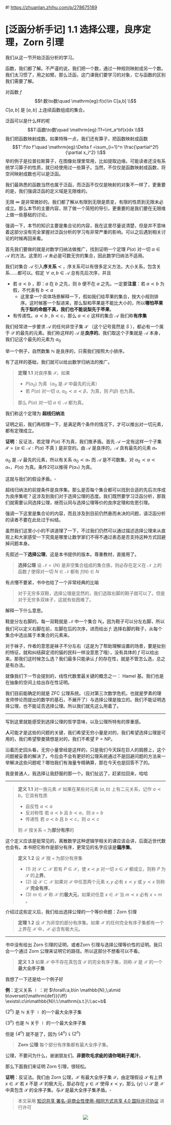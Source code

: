 #! https://zhuanlan.zhihu.com/p/278675189
# [泛函分析手记] 1.1 选择公理，良序定理，Zorn 引理

我们从这一节开始泛函分析的学习。

函数，我们都了解。不严谨的说，我们把一个数，通过一种规则映射成另一个数。我们太习惯了，用之如臂。那么泛函，这门课我们要学习的对象，它与函数的区别我们需要了解。

对函数 $f$
$$f:数\to数\quad \mathrm{eg}:f(x)\in C[a,b] \\$$
$C[a,b]$ 是 $[a,b]$ 上连续函数组成的集合。

泛函可以是什么样的呢
$$T:函数\to数\quad \mathrm{eg}:Tf=\int_a^bf(x)dx \\$$
我们把函数映射成数。如果特殊一点，我们还有算子，把函数映射成函数
$$T':f\to f'\quad \mathrm{eg}:\Delta f =\sum_{i=1}^n \frac{\partial^2f}{\partial x_i^2} \\$$
举的例子是拉普拉斯算子，在图像处理里常用，比如提取边缘。可能读者还没有系统学习算子的性质，就已经使用过一些算子。当然，不仅仅是函数映射成函数，将空间映射成数也可以是泛函。

我们最熟悉的函数当然也属于泛函，而泛函不仅仅是映射的对象不一样了，更重要的是，我们强调泛函的定义域是无限维的。

无限 $\infty$ 是非常微妙的。我们都了解从有限到无限是质变，有限的性质到无限未必成立。那么本节的主要内容，除了做一个简短的导引，更重要的是我们要在无限维上做一些基础的讨论。

强调一下，本节的知识主要是集合论的内容，我在这里尽量说清楚，但是并不意味着这部分没有完全掌握对泛函分析的学习有非常严重的影响。可以之后遇到相关讨论的时候再回来看。

首先我们要做的就是对数学归纳法做推广，找到证明一个定理 $P(\alpha)$ 对一切 $\alpha \in \mathscr{A}$ 的方法。这里的 $\mathscr{A}$ 未必是可数无穷的集合，因此数学归纳法不适用。

我们对集合 $\mathscr{A}$ 引入**序关系** $\prec$ ，序关系可以有很多定义方法，大小关系，包含关系……都可以。假定 $\forall \:a,b\in \mathscr{A}$ 总有先后次序，并且
- 若 $a\prec b$ ，即：$a$ 在 $b$ 之先，则 $b$ 便不在 $a$ 之先。一定要**注意**：若 $a\prec b$ 为假，不代表有 $b\prec a$
  - 这里拿一个具体场景解释一下，假如我们给苹果的集合，按大小规则排序。这时候塞一个梨进来，那么梨和苹果是不能比大小的，所以**哪怕苹果先于梨的命题不真，我们也不能说梨先于苹果**。
- 有传递性。$a\prec b\:,\:b\prec c$，那么 $a\prec c$
这样的集合 $\mathscr{A}$ 我们称**有序集**

我们经常进一步要求 $\mathscr{A}$ 的任何非空子集 $\mathscr{S}$ （这个记号竟然是 $S$ ），都必有一个属于 $\mathscr{S}$ 的最先的元素。我们称这样的 $\mathscr{A}$ 是**良序的**。我们取这个子集就是 $\mathscr{A}$ 本身，我们记这个最先的元素为 $\alpha_0$

举一个例子，自然数集 $\mathbb{N}$ 是良序的，只需我们按照大小排序。

有了这样的基础，我们就可以给出数学归纳法的推广。
> **定理 1.1** 对良序集 $\mathscr{S}$，如果  
> - $P(\alpha_0)$ 为真（$\alpha_0$ 是 $\mathscr{S}$ 中最先的元素）
> - 若 $P(\alpha)$ 对一切 $\alpha,\:\alpha_0\prec\alpha\prec\beta$，为真，则 $P(\beta)$ 也为真。  
> 
> 那么 $P(\alpha)$ 对一切 $\alpha\in\mathscr{A}$ 都为真。

我们称这个定理为 **超线归纳法**

证明之前，我们再梳理一下，是满足两个条件的情况下，才可以推出对一切元素，都有定理成立。

**证明**：反证法，若定理 $P(\alpha)$ 不为真，我们推矛盾。首先 $\mathscr{A}$ 一定有这样一个子集 $\mathscr{S}=\{\alpha\in\mathscr{A}:P(\alpha)$ 不真 $\}$ 是非空的。由 $\mathscr{A}$ 是良序的，$\mathscr{A}$ 具有最先的元素 $\alpha_*$ 

$\alpha_0$ 是 $\mathscr{A}$ 最先的元素，所以有关系 $\alpha_0\prec\alpha_*$ 而 $\mathscr{A}$ 是不可数集，对 $\alpha_0\prec\alpha\prec\alpha_*$，$P(\alpha)$ 为真。条件2可以推得 $P(\alpha_*)$ 为真。

这就与我们的假设矛盾。$\square$

超线归纳法的前提条件是良序集。那么是否每个集合都可以找到合适的先后次序成为良序集呢？这涉及到我们对于选择公理的态度。我们既然要学习泛函分析，那我们就需要认同选择公理，继而认同与选择公理等价的良序定理和佐恩引理。

强调一下这里是集合论的内容，而且涉及到目前仍然悬而未决的问题，请泛函分析的读者不要在此处过于纠结。

虽然我们这里小小的不讲道理了一下，不过我们仍然可以通过描述选择公理来从直观上和大家感受一下究竟是哪里让数学家们不得不通过表态是否支持这种方式回避掉问题本身。

先叙述一下**选择公理**，这是本书提供的版本。尊重教材，直接用了。
> **选择公理** 设 $\mathscr{N}=\{N\}$ 是非空集合组成的集合族，则必存在定义在 $\mathscr{N}$ 上的函数 $f$ 使得对一切 $N\in \mathscr{N}$ 都有 $f(N)\in N$

有点懵不要紧，书中也给了一个非常经典的比喻
> 对于无穷多双鞋，选择公理是显然的，我们选取右脚的鞋子就可以了。但是对于无穷多双袜子，这就有些困难了。

解释一下什么意思。

鞋是分左右脚的。每一双鞋就是 $\mathscr{N}$ 中一个集合 $N_i$，因为鞋子可以分左右脚，所以我们可以定义右脚在前，左脚在后的次序，进而给出 $f:$ 选择右脚的鞋子，从每个集合中选出属于本集合的元素来。

对于袜子，作者的意思是袜子不分左右（这是为了帮助理解设置的场景，要是扯别的特征，就和纠结薛定谔的猫的民科一样没意思了哦），没有具体的 $f$ 可以给出来。那我们这时候怎么选？我们最多只能承认 $f$ 的存在性，就是不管怎么选，总之是有办法。

就像我们下一节会提到的，线性代数里最关键的概念之一： $\mathrm{Hamel}$ 基。我们也是在抽象的空间上给出存在性证明。

我们目前能确定的就是 $\mathrm{ZFC}$ 公理系统。（应对第三次数学危机，也就是罗素的理发师悖论而提出的数学的基石，不展开了）与选择公理是独立的。我们不能证明选择公理，也不能证否选择公理。所以我们就先这么用着了。

---
写到这里就能感受到选择公理的哲学意味，以及公理所特有的厚重感。

**人**可能才是这些的问题的关键，我们希望无穷小量是对的，我们希望选择公理是可用的，我们希望黎曼猜想是对的，我们不希望 $\mathrm{P=NP}$。

沿着历史回头看，无穷小量曾经是这样的，只是我们今天踩在巨人的肩膀上，这个问题被妥善的解决了。今后会不会有更好的公理系统通过不是回避问题的方法来一举解决这些问题呢？哪怕我们有海量专精确算，那在今天也是回答不了的。

我是普通人，我选择让我舒服的那一个。我们扯远了，赶紧拉回来，哈哈

---

> **定义 1.1** 对一族元素 $\mathscr{X}$ 如果在某些对元素 $(a,b)$ 上有二元关系，记作 $a\prec b$。它具有性质
> - 自反性 $a\prec a$
> - 反对称性 若 $a\prec b$ 且 $b\prec a$，则 $a=b$
> - 传递性 若 $a\prec b$ 且 $b\prec c$，则 $a\prec c$
> 
> 则 $\mathscr{X}$ 按关系 $\prec$ 为**部分有序**的

这个定义应该是挺常见的，离散数学这种逻辑学相关的课应该会讲，后面近世代数也会有。本书把它称作是部分有序，更常见的名字应该是**偏序集**。

> **定义 1.2** 设 $\mathscr{X}$ 按 $\prec$ 为部分有序集
> - $(1)$ 对 $\mathscr{S}\subset\mathscr{X}$ 若有 $P\in\mathscr{X}$，使 $x\prec p$ 对一切 $x\in\mathscr{S}$ 都成立，则称 $P$ 为 $\mathscr{S}$ 的**上界**。
> - $(2)$ 设 $\mathscr{S}\subset\mathscr{X}$ 如果对 $\mathscr{S}$ 中任意两个元素 $x,y$ 必有 $x\prec y$ 或 $y\prec x$ 则称 $\mathscr{S}$ **完全有序**。
> - $(3)$ $m\in \mathscr{X}$ 称 $\mathscr{X}$ 的**极大元**，如果对任意 $x\in \mathscr{X}$ 当 $m\prec x$ 必有 $x=m$ 。

介绍过这些定义后，我们给出选择公理的一个等价命题：$\mathrm{Zorn}$ 引理
> **定理 1.2** 设 $\mathscr{X}$ 为非空的部分有序集。如果 $\mathscr{X}$ 的任何完全有序子集都有一个上界在 $\mathscr{X}$ 中，$\mathscr{X}$ 必含有极大元。

---
书中没有给出 $\mathrm{Zorn}$ 引理的证明，或者$\mathrm{Zorn}$ 引理与选择公理等价性的证明。我只会一个通过 $\mathrm{Zorn}$ 公理来证明它的路径。所以这部分不想看可以不看。

> **定义 1.3** 如果 $\mathscr{X}$ 中不存在真包含 $\mathscr{S}$ 的完全有序子集，则称 $\mathscr{S}$ 是 $\mathscr{X}$ 的一个**最大全序子集**

我想了一下还是给一个例子好

**例**：定义关系 $\mid$ ：对 $\forall\:a,b\in \mathbb{N},\;a\mid b\overset{\mathrm{def}}{\iff} \exists\:c\in\mathbb{N}\:\:\mathrm{s.t.}\:\:ac=b$

$\{2^n\}$ 是 $\mathbb{N}$ 关于 $\mid$ 的一个最大全序子集

$\{3^n\}$ 也是 $\mathbb{N}$ 关于 $\mid$ 的一个最大全序子集

但是 $\{4^n\}$ 就不是了，因为 $\{4^n\}\subsetneqq\{2^n\}$

> **$\mathrm{Zorn}$ 公理** 每个部分有序集都有最大全序子集。

公理，不要问为什么，谢谢朋友们。**非要吹毛求疵的请你喝耗子尾汁**。

那么下面我们来证明 $\mathrm{Zorn}$ 引理，很轻松。

**证明**：反证法。我们由 $\mathrm{Zorn}$ 公理，$\mathscr{X}$ 有最大全序子集 $\mathscr{S}$，由定理假设 $\mathscr{S}$ 有上界 $x\in \mathscr{X}$ 若 $x$ 不是 $\mathscr{X}$ 的极大元，那必存在 $y\in \mathscr{X}$ 使得 $x\prec y$，那么 $\{y\}\cup \mathscr{S}$ 是 $\mathscr{X}$ 中真包含 $\mathscr{S}$ 的全序子集。与$\mathscr{S}$ 是最大全序子集矛盾。$\square$

> 本文采用 [知识共享 署名-非商业性使用-相同方式共享 4.0 国际许可协议](https://creativecommons.org/licenses/by-nc-sa/4.0/deed.zh-Hans) 进行许可

<div align=center>
<img src="https://mirrors.creativecommons.org/presskit/buttons/88x31/svg/by-nc-sa.svg" />
</div>